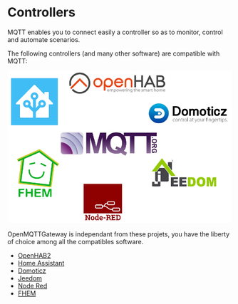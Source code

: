 # Controllers
MQTT enables you to connect easily a controller so as to monitor, control and automate scenarios.

The following controllers (and many other software) are compatible with MQTT:

![controllers](../img/OpenMQTTGateway_controllers.png)

OpenMQTTGateway is independant from these projets, you have the liberty of choice among all the compatibles software.

* [OpenHAB2](https://www.openhab.org)
* [Home Assistant](https://www.home-assistant.io)
* [Domoticz](https://www.domoticz.com)
* [Jeedom](https://www.jeedom.com)
* [Node Red](https://nodered.org)
* [FHEM](https://fhem.de)